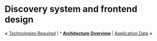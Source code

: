 
# Discovery system and frontend design

**<** [Technologies Required](technologies.md) | **^** [**Architecture Overview**](overview.md) | [Application Data](data.md) **>**
